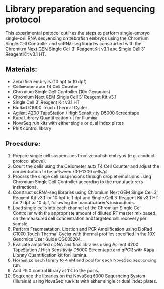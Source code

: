 # Library preparation and sequencing protocol

This experimental protocol outlines the steps to perform single-embryo single-cell RNA sequencing on zebrafish embryos using the Chromium Single Cell Controller and scRNA-seq libraries constructed with the Chromium Next GEM Single Cell 3’ Reagent Kit v3.1 and Single Cell 3’ Reagent Kit v3.1 HT.

## Materials:

- Zebrafish embryos (10 hpf to 10 dpf)
- Cellometer auto T4 Cell Counter
- Chromium Single Cell Controller (10x Genomics)
- Chromium Next GEM Single Cell 3’ Reagent Kit v3.1
- Single Cell 3’ Reagent Kit v3.1 HT
- BioRad C1000 Touch Thermal Cycler
- Agilent 4200 TapeStation / High Sensitivity D5000 Screentape
- Kapa Library Quantification kit for Illumina
- NovaSeq run kits with either single or dual index plates
- PhiX control library

## Procedure:

1. Prepare single cell suspensions from zebrafish embryos (e.g. conduct protocol above).
2. Count the cells using the Cellometer auto T4 Cell Counter and adjust the concentration to be between 700-1200 cells/µl.
3. Process the single cell suspensions through droplet emulsions using Chromium Single Cell Controller according to the manufacturer’s instructions.
4. Construct scRNA-seq libraries using Chromium Next GEM Single Cell 3’ Reagent Kit v3.1 for 10 hpf to 1 dpf and Single Cell 3’ Reagent Kit v3.1 HT for 2 dpf to 10 dpf, following the manufacturer’s instructions.
5. Load single cells into each channel of the Chromium Single Cell Controller with the appropriate amount of diluted RT master mix based on the measured cell concentration and targeted cell recovery per sample.
6. Perform Fragmentation, Ligation and PCR Amplification using BioRad C1000 Touch Thermal Cycler with thermal profiles specified in the 10X Genomics User Guide CG000204.
7. Evaluate amplified cDNA and final libraries using Agilent 4200 TapeStation / High Sensitivity D5000 Screentape and qPCR with Kapa Library Quantification kit for Illumina.
8. Normalize each library to 4 nM and pool for each NovaSeq sequencing run.
9. Add PhiX control library at 1% to the pools.
10. Sequence the libraries on the NovaSeq 6000 Sequencing System (Illumina) using NovaSeq run kits with either single or dual index plates.
